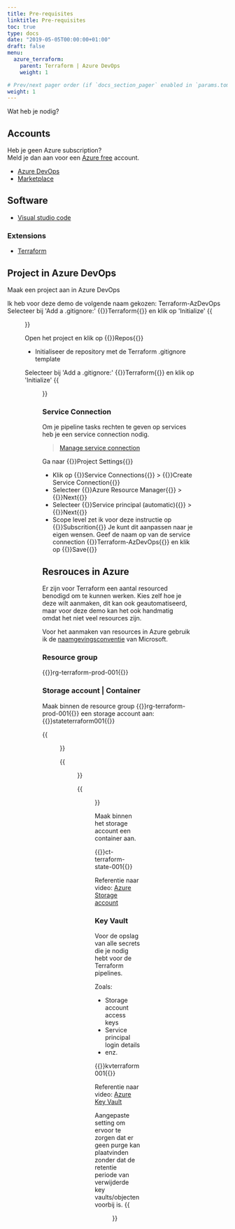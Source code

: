 ```yaml
---
title: Pre-requisites
linktitle: Pre-requisites
toc: true
type: docs
date: "2019-05-05T00:00:00+01:00"
draft: false
menu:
  azure_terraform:
    parent: Terraform | Azure DevOps
    weight: 1

# Prev/next pager order (if `docs_section_pager` enabled in `params.toml`)
weight: 1
---
```


Wat heb je nodig?

<!--more-->

## Accounts
Heb je geen Azure subscription? <br>Meld je dan aan voor een [Azure free](https://azure.microsoft.com/en-us/free/) account.


- [Azure DevOps](https://dev.azure.com/)
- [Marketplace](https://marketplace.visualstudio.com/items?itemName=ms-devlabs.custom-terraform-tasks&targetId=28cd216d-8f99-46ef-ab8f-0e0f0ff6f999
)



## Software
- [Visual studio code](https://code.visualstudio.com/)

### Extensions
- [Terraform](https://code.visualstudio.com/docs/editor/extension-marketplace)


## Project in Azure DevOps
Maak een project aan in Azure DevOps

Ik heb voor deze demo de volgende naam gekozen: Terraform-AzDevOps
Selecteer bij 'Add a .gitignore:' {{<hl>}}Terraform{{</hl>}} en klik op 'Initialize'
{{<figure library="true" src="azure-terraform/azdevopsproject.png" title="Create project">}}

Open het project en klik op {{<hl>}}Repos{{</hl>}}

- Initialiseer de repository met de Terraform .gitignore template

Selecteer bij 'Add a .gitignore:' {{<hl>}}Terraform{{</hl>}} en klik op 'Initialize'
{{<figure library="true" src="azure-terraform/TFGitignoreEdit.jpg" title="Initialize main branch">}}

<!-- Embed video

https://discourse.gohugo.io/t/embedding-local-video-in-static-img-or-page-folder-to-website/20220

Example:
{{<video library="1" src="azure-terraform/TFGitignoreEdit.mp4" controle="yes">}}
-->

### Service Connection
Om je pipeline tasks rechten te geven op services heb je een service connection nodig.

>[Manage service connection](https://docs.microsoft.com/en-us/azure/devops/pipelines/library/service-endpoints?view=azure-devops&tabs=yaml)


Ga naar {{<hl>}}Project Settings{{</hl>}}
- Klik op {{<hl>}}Service Connections{{</hl>}} > {{<hl>}}Create Service Connection{{</hl>}}
- Selecteer {{<hl>}}Azure Resource Manager{{</hl>}} > {{<hl>}}Next{{</hl>}}
- Selecteer {{<hl>}}Service principal (automatic){{</hl>}} > {{<hl>}}Next{{</hl>}}
- Scope level zet ik voor deze instructie op {{<hl>}}Subscrition{{</hl>}} Je kunt dit aanpassen naar je eigen wensen. Geef de naam op van de service connection {{<hl>}}Terraform-AzDevOps{{</hl>}} en klik op {{<hl>}}Save{{</hl>}}

## Resrouces in Azure
Er zijn voor Terraform een aantal resourced benodigd om te kunnen werken. Kies zelf hoe je deze wilt aanmaken, dit kan ook geautomatiseerd, maar voor deze demo kan het ook handmatig omdat het niet veel resources zijn.

Voor het aanmaken van resources in Azure gebruik ik de [naamgevingsconventie](https://docs.microsoft.com/en-us/azure/cloud-adoption-framework/ready/azure-best-practices/resource-naming) van Microsoft. 

### Resource group
{{<hl>}}rg-terraform-prod-001{{</hl>}}

### Storage account | Container

Maak binnen de resource group {{<hl>}}rg-terraform-prod-001{{</hl>}} een storage account aan: {{<hl>}}stateterraform001{{</hl>}}

{{<figure library="true" src="azure-terraform/storageaccount.png" title="Instance details storage">}}

{{<figure library="true" src="azure-terraform/storageaccountadv.png" title="Advanced settings">}}

{{<figure library="true" src="azure-terraform/storageaccountdat.png" title="Data protection">}}


Maak binnen het storage account een container aan.

{{<hl>}}ct-terraform-state-001{{</hl>}}

Referentie naar video:
[Azure Storage account](https://youtu.be/AWXOYS-SBfY?t=1346)

### Key Vault
Voor de opslag van alle secrets die je nodig hebt voor de Terraform pipelines.

Zoals:
- Storage account access keys
- Service principal login details
- enz.

{{<hl>}}kvterraform001{{</hl>}}

Referentie naar video:
[Azure Key Vault](https://youtu.be/AWXOYS-SBfY?t=1451)

Aangepaste setting om ervoor te zorgen dat er geen purge kan plaatvinden zonder dat de retentie periode van verwijderde key vaults/objecten voorbij is.
{{<figure library="true" src="azure-terraform/kvpurge.png" title="Enable purge protection">}}